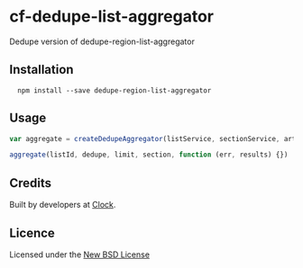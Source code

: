 # cf-dedupe-list-aggregator

Dedupe version of dedupe-region-list-aggregator

## Installation

      npm install --save dedupe-region-list-aggregator

## Usage

```js
var aggregate = createDedupeAggregator(listService, sectionService, articleService, { logger: logger })

aggregate(listId, dedupe, limit, section, function (err, results) {})
```

## Credits
Built by developers at [Clock](http://clock.co.uk).

## Licence
Licensed under the [New BSD License](http://opensource.org/licenses/bsd-license.php)
